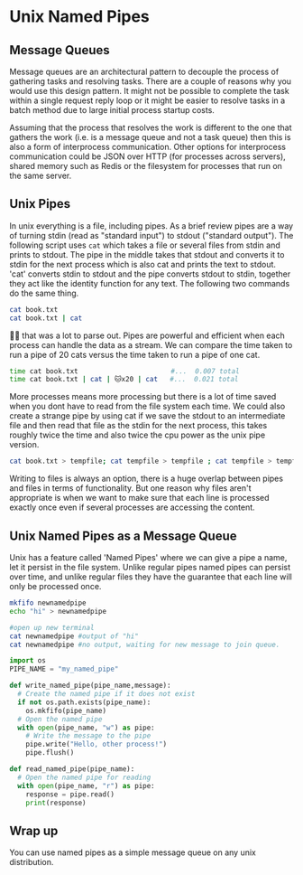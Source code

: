 # Unix Named Pipes

## Message Queues

Message queues are an architectural pattern to decouple the process of gathering tasks and resolving tasks. There are a couple of reasons why you would use this design pattern. It might not be possible to complete the task within a single request reply loop or it might be easier to resolve tasks in a batch method due to large initial process startup costs.

Assuming that the process that resolves the work is different to the one that gathers the work (i.e. is a message queue and not a task queue) then this is also a form of interprocess communication. Other options for interprocess communication could be JSON over HTTP (for processes across servers), shared memory such as Redis or the filesystem for processes that run on the same server.

## Unix Pipes

In unix everything is a file, including pipes. As a brief review pipes are a way of turning stdin (read as "standard input") to stdout ("standard output"). The following script uses `cat` which takes a file or several files from stdin and prints to stdout. The pipe in the middle takes that stdout and converts it to stdin for the next process which is also cat and prints the text to stdout. 'cat' converts stdin to stdout and the pipe converts stdout to stdin, together they act like the identity function for any text. The following two commands do the same thing.

``` sh
cat book.txt        
cat book.txt | cat  
```

😮‍💨 that was a lot to parse out. Pipes are powerful and efficient when each process can handle the data as a stream. We can compare the time taken to run a pipe of 20 cats versus the time taken to run a pipe of one cat.

``` sh 
time cat book.txt                       #...  0.007 total
time cat book.txt | cat | 🐱x20 | cat   #...  0.021 total
```

More processes means more processing but there is a lot of time saved when you dont have to read from the file system each time. We could also create a strange pipe by using cat if we save the stdout to an intermediate file and then read that file as the stdin for the next process, this takes roughly twice the time and also twice the cpu power as the unix pipe version.

``` sh
cat book.txt > tempfile; cat tempfile > tempfile ; cat tempfile > tempfile;...
```

Writing to files is always an option, there is a huge overlap between pipes and files in terms of functionality. But one reason why files aren't appropriate is when we want to make sure that each line is processed exactly once even if several processes are accessing the content.

## Unix Named Pipes as a Message Queue

Unix has a feature called 'Named Pipes' where we can give a pipe a name, let it persist in the file system. Unlike regular pipes named pipes can persist over time, and unlike regular files they have the guarantee that each line will only be processed once.

``` sh title="named pipes in bash"
mkfifo newnamedpipe
echo "hi" > newnamedpipe

#open up new terminal
cat newnamedpipe #output of "hi"
cat newnamedpipe #no output, waiting for new message to join queue.

```


``` python title="Read and write to named pipes in Python"
import os
PIPE_NAME = "my_named_pipe"

def write_named_pipe(pipe_name,message):
  # Create the named pipe if it does not exist
  if not os.path.exists(pipe_name):
    os.mkfifo(pipe_name)
  # Open the named pipe
  with open(pipe_name, "w") as pipe:
    # Write the message to the pipe
    pipe.write("Hello, other process!")
    pipe.flush()

def read_named_pipe(pipe_name):
  # Open the named pipe for reading
  with open(pipe_name, "r") as pipe:
    response = pipe.read()
    print(response)

```


## Wrap up
You can use named pipes as a simple message queue on any unix distribution.
